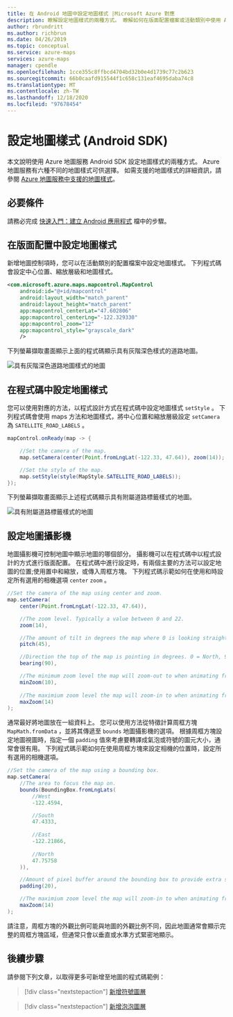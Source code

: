 ```yaml
---
title: 在 Android 地圖中設定地圖樣式 |Microsoft Azure 對應
description: 瞭解設定地圖樣式的兩種方式。 瞭解如何在版面配置檔案或活動類別中使用 Azure 地圖服務 Android SDK 來調整樣式。
author: rbrundritt
ms.author: richbrun
ms.date: 04/26/2019
ms.topic: conceptual
ms.service: azure-maps
services: azure-maps
manager: cpendle
ms.openlocfilehash: 1cce355c8ffbcd4704bd32b0e4d1739c77c2b623
ms.sourcegitcommit: 66b0caafd915544f1c658c131eaf4695daba74c8
ms.translationtype: MT
ms.contentlocale: zh-TW
ms.lasthandoff: 12/18/2020
ms.locfileid: "97678454"
---
```

# <a name="set-map-style-android-sdk"></a>設定地圖樣式 (Android SDK) 

本文說明使用 Azure 地圖服務 Android SDK 設定地圖樣式的兩種方式。 Azure 地圖服務有六種不同的地圖樣式可供選擇。 如需支援的地圖樣式的詳細資訊，請參閱 [Azure 地圖服務中支援的地圖樣式](supported-map-styles.md)。

## <a name="prerequisites"></a>必要條件

請務必完成 [快速入門：建立 Android 應用程式](quick-android-map.md) 檔中的步驟。

## <a name="set-map-style-in-the-layout"></a>在版面配置中設定地圖樣式

新增地圖控制項時，您可以在活動類別的配置檔案中設定地圖樣式。 下列程式碼會設定中心位置、縮放層級和地圖樣式。

```XML
<com.microsoft.azure.maps.mapcontrol.MapControl
    android:id="@+id/mapcontrol"
    android:layout_width="match_parent"
    android:layout_height="match_parent"
    app:mapcontrol_centerLat="47.602806"
    app:mapcontrol_centerLng="-122.329330"
    app:mapcontrol_zoom="12"
    app:mapcontrol_style="grayscale_dark"
    />
```

下列螢幕擷取畫面顯示上面的程式碼顯示具有灰階深色樣式的道路地圖。

![具有灰階深色道路地圖樣式的地圖](media/set-android-map-styles/android-grayscale-dark.png)

## <a name="set-map-style-in-code"></a>在程式碼中設定地圖樣式

您可以使用對應的方法，以程式設計方式在程式碼中設定地圖樣式 `setStyle` 。 下列程式碼會使用 maps 方法和地圖樣式，將中心位置和縮放層級設定 `setCamera` 為 `SATELLITE_ROAD_LABELS` 。

```java
mapControl.onReady(map -> {

    //Set the camera of the map.
    map.setCamera(center(Point.fromLngLat(-122.33, 47.64)), zoom(14));

    //Set the style of the map.
    map.setStyle(style(MapStyle.SATELLITE_ROAD_LABELS));
});
```

下列螢幕擷取畫面顯示上述程式碼顯示具有附屬道路標籤樣式的地圖。

![具有附屬道路標籤樣式的地圖](media/set-android-map-styles/android-satellite-road-labels.png)

## <a name="setting-the-map-camera"></a>設定地圖攝影機

地圖攝影機可控制地圖中顯示地圖的哪個部分。 攝影機可以在程式碼中以程式設計的方式進行版面配置。 在程式碼中進行設定時，有兩個主要的方法可以設定地圖的位置;使用置中和縮放，或傳入周框方塊。 下列程式碼示範如何在使用和時設定所有選用的相機選項 `center` `zoom` 。

```java
//Set the camera of the map using center and zoom.
map.setCamera(
    center(Point.fromLngLat(-122.33, 47.64)), 

    //The zoom level. Typically a value between 0 and 22.
    zoom(14),

    //The amount of tilt in degrees the map where 0 is looking straight down.
    pitch(45),

    //Direction the top of the map is pointing in degrees. 0 = North, 90 = East, 180 = South, 270 = West
    bearing(90),

    //The minimum zoom level the map will zoom-out to when animating from one location to another on the map.
    minZoom(10),
    
    //The maximium zoom level the map will zoom-in to when animating from one location to another on the map.
    maxZoom(14)
);
```

通常最好將地圖放在一組資料上。 您可以使用方法從特徵計算周框方塊 `MapMath.fromData` ，並將其傳遞至 `bounds` 地圖攝影機的選項。 根據周框方塊設定地圖視圖時，指定一個 `padding` 值來考慮要轉譯成氣泡或符號的圖元大小，通常會很有用。 下列程式碼示範如何在使用周框方塊來設定相機的位置時，設定所有選用的相機選項。

```java
//Set the camera of the map using a bounding box.
map.setCamera(
    //The area to focus the map on.
    bounds(BoundingBox.fromLngLats(
        //West
        -122.4594,

        //South
        47.4333,
        
        //East
        -122.21866,
        
        //North
        47.75758
    )),

    //Amount of pixel buffer around the bounding box to provide extra space around the bounding box.
    padding(20),

    //The maximium zoom level the map will zoom-in to when animating from one location to another on the map.
    maxZoom(14)
);
```

請注意，周框方塊的外觀比例可能與地圖的外觀比例不同，因此地圖通常會顯示完整的周框方塊區域，但通常只會以垂直或水準方式緊密地顯示。

## <a name="next-steps"></a>後續步驟

請參閱下列文章，以取得更多可新增至地圖的程式碼範例：

> [!div class="nextstepaction"]
> [新增符號圖層](how-to-add-symbol-to-android-map.md)

> [!div class="nextstepaction"]
> [新增泡泡圖層](map-add-bubble-layer-android.md)
